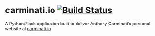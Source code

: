 # carminati.io [![Build Status](https://travis-ci.org/anthonycarminati/carminatiio.svg?branch=master)](https://travis-ci.org/anthonycarminati/carminatiio)
A Python/Flask application built to deliver Anthony Carminati's personal website at [carminati.io](http://carminati.io)
